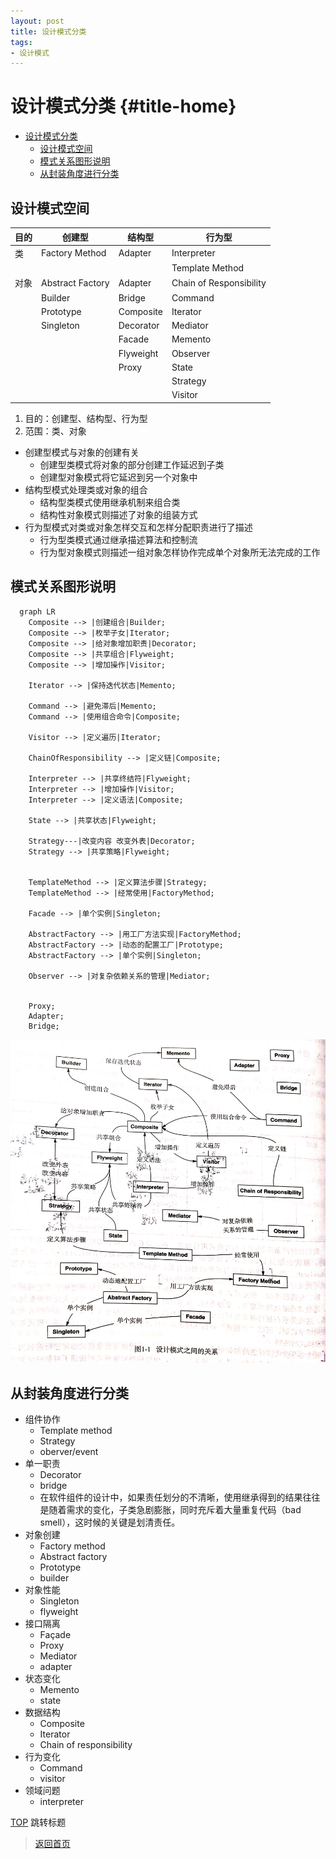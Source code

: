 ```yaml
---
layout: post
title: 设计模式分类
tags: 
- 设计模式
---
```


# 设计模式分类 {#title-home}


<!-- @import "[TOC]" {cmd="toc" depthFrom=1 depthTo=6 orderedList=false} -->

<!-- code_chunk_output -->

- [设计模式分类](#title-home)
  - [设计模式空间](#设计模式空间)
  - [模式关系图形说明](#模式关系图形说明)
  - [从封装角度进行分类](#从封装角度进行分类)

<!-- /code_chunk_output -->

## 设计模式空间

 | 目的 | 创建型           | 结构型    | 行为型                  |
 | ---- | ---------------- | --------- | ----------------------- |
 | 类   | Factory Method   | Adapter   | Interpreter             |
 |      |                  |           | Template Method         |
 | 对象 | Abstract Factory | Adapter   | Chain of Responsibility |
 |      | Builder          | Bridge    | Command                 |
 |      | Prototype        | Composite | Iterator                |
 |      | Singleton        | Decorator | Mediator                |
 |      |                  | Facade    | Memento                 |
 |      |                  | Flyweight | Observer                |
 |      |                  | Proxy     | State                   |
 |      |                  |           | Strategy                |
 |      |                  |           | Visitor                 |


1. 目的：创建型、结构型、行为型
2. 范围：类、对象

- 创建型模式与对象的创建有关
  - 创建型类模式将对象的部分创建工作延迟到子类
  - 创建型对象模式将它延迟到另一个对象中
- 结构型模式处理类或对象的组合
  - 结构型类模式使用继承机制来组合类
  - 结构性对象模式则描述了对象的组装方式
- 行为型模式对类或对象怎样交互和怎样分配职责进行了描述
  - 行为型类模式通过继承描述算法和控制流
  - 行为型对象模式则描述一组对象怎样协作完成单个对象所无法完成的工作

## 模式关系图形说明

~~~mermaid
  graph LR
    Composite --> |创建组合|Builder;
    Composite --> |枚举子女|Iterator;
    Composite --> |给对象增加职责|Decorator;
    Composite --> |共享组合|Flyweight;
    Composite --> |增加操作|Visitor;

    Iterator --> |保持迭代状态|Memento;

    Command --> |避免滞后|Memento;
    Command --> |使用组合命令|Composite;

    Visitor --> |定义遍历|Iterator;

    ChainOfResponsibility --> |定义链|Composite;

    Interpreter --> |共享终结符|Flyweight;
    Interpreter --> |增加操作|Visitor;
    Interpreter --> |定义语法|Composite;

    State --> |共享状态|Flyweight;
  
    Strategy---|改变内容 改变外表|Decorator;
    Strategy --> |共享策略|Flyweight;


    TemplateMethod --> |定义算法步骤|Strategy;
    TemplateMethod --> |经常使用|FactoryMethod;

    Facade --> |单个实例|Singleton;

    AbstractFactory --> |用工厂方法实现|FactoryMethod;
    AbstractFactory --> |动态的配置工厂|Prototype;
    AbstractFactory --> |单个实例|Singleton;

    Observer --> |对复杂依赖关系的管理|Mediator;


    Proxy;
    Adapter;
    Bridge;
~~~

![设计模式之间的关系](/assets/image/design-pattern/2.5.1.jpg)

## 从封装角度进行分类

- 组件协作
  - Template method
  - Strategy
  - oberver/event
- 单一职责
  - Decorator
  - bridge
  - 在软件组件的设计中，如果责任划分的不清晰，使用继承得到的结果往往是随着需求的变化，子类急剧膨胀，同时充斥着大量重复代码（bad smell），这时候的关键是划清责任。
- 对象创建
  - Factory method
  - Abstract factory
  - Prototype
  - builder
- 对象性能
  - Singleton
  - flyweight
- 接口隔离
  - Façade
  - Proxy
  - Mediator
  - adapter
- 状态变化
  - Memento
  - state
- 数据结构
  - Composite
  - Iterator
  - Chain of responsibility
- 行为变化
  - Command
  - visitor
- 领域问题
  - interpreter

[TOP](#title-home) 跳转标题

> [返回首页](/index.html)